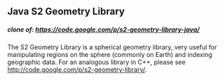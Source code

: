 ## Java S2 Geometry Library
##### clone of: https://code.google.com/p/s2-geometry-library-java/

The S2 Geometry Library is a spherical geometry library, very useful for manipulating regions on the sphere (commonly on Earth) and indexing geographic data. For an analogous library in C++, please see http://code.google.com/p/s2-geometry-library/.
